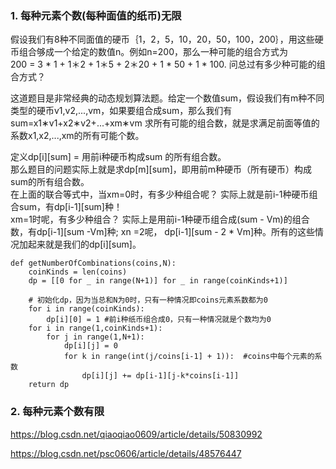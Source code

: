 ### 1. 每种元素个数(每种面值的纸币)无限

假设我们有8种不同面值的硬币｛1，2，5，10，20，50，100，200｝，用这些硬币组合够成一个给定的数值n。例如n=200，那么一种可能的组合方式为    
200 = 3 * 1 + 1＊2 + 1＊5 + 2＊20 + 1 * 50 + 1 * 100. 问总过有多少种可能的组合方式？

这道题目是非常经典的动态规划算法题。给定一个数值sum，假设我们有m种不同类型的硬币v1,v2,...,vm，如果要组合成sum，那么我们有 sum=x1∗v1+x2∗v2+...+xm∗vm
求所有可能的组合数，就是求满足前面等值的系数x1,x2,...,xm的所有可能个数。  

定义dp[i][sum] = 用前i种硬币构成sum 的所有组合数。   
那么题目的问题实际上就是求dp[m][sum]，即用前m种硬币（所有硬币）构成sum的所有组合数。    
在上面的联合等式中，当xm=0时，有多少种组合呢？ 实际上就是前i-1种硬币组合sum，有dp[i-1][sum]种！    
xm=1时呢，有多少种组合？ 实际上是用前i-1种硬币组合成(sum - Vm)的组合数，有dp[i-1][sum -Vm]种; xn =2呢， dp[i-1][sum - 2 * Vm]种。所有的这些情况加起来就是我们的dp[i][sum]。 

```
def getNumberOfCombinations(coins,N):
    coinKinds = len(coins)
    dp = [[0 for _ in range(N+1)] for _ in range(coinKinds+1)]
    
    # 初始化dp，因为当总和N为0时，只有一种情况即coins元素系数都为0
    for i in range(coinKinds):
        dp[i][0] = 1 #前i种纸币组合成0，只有一种情况就是个数均为0
    for i in range(1,coinKinds+1):
        for j in range(1,N+1):
            dp[i][j] = 0
            for k in range(int(j/coins[i-1] + 1)):  #coins中每个元素的系数
                dp[i][j] += dp[i-1][j-k*coins[i-1]]
    return dp
```


### 2. 每种元素个数有限

https://blog.csdn.net/qiaoqiao0609/article/details/50830992

https://blog.csdn.net/psc0606/article/details/48576447
